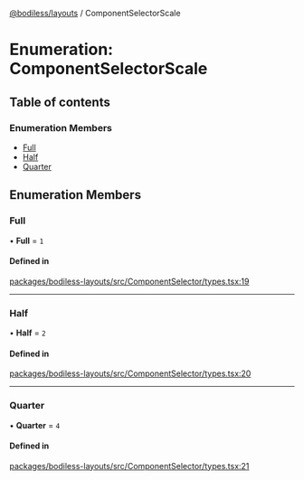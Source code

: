 [@bodiless/layouts](../README.md) / ComponentSelectorScale

# Enumeration: ComponentSelectorScale

## Table of contents

### Enumeration Members

- [Full](ComponentSelectorScale.md#full)
- [Half](ComponentSelectorScale.md#half)
- [Quarter](ComponentSelectorScale.md#quarter)

## Enumeration Members

### Full

• **Full** = ``1``

#### Defined in

[packages/bodiless-layouts/src/ComponentSelector/types.tsx:19](https://github.com/johnsonandjohnson/Bodiless-JS/blob/9271098af/packages/bodiless-layouts/src/ComponentSelector/types.tsx#L19)

___

### Half

• **Half** = ``2``

#### Defined in

[packages/bodiless-layouts/src/ComponentSelector/types.tsx:20](https://github.com/johnsonandjohnson/Bodiless-JS/blob/9271098af/packages/bodiless-layouts/src/ComponentSelector/types.tsx#L20)

___

### Quarter

• **Quarter** = ``4``

#### Defined in

[packages/bodiless-layouts/src/ComponentSelector/types.tsx:21](https://github.com/johnsonandjohnson/Bodiless-JS/blob/9271098af/packages/bodiless-layouts/src/ComponentSelector/types.tsx#L21)
